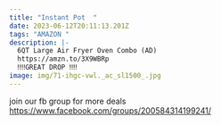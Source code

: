 ```yaml
---
title: "Instant Pot  "
date: 2023-06-12T20:11:13.201Z
tags: "AMAZON "
description: |-
  6QT Large Air Fryer Oven Combo (AD) 
  https://amzn.to/3X9WBRp 
  ‼️‼️GREAT DROP ‼️‼️
image: img/71-ihgc-vwl._ac_sl1500_.jpg
---
```

join our fb group for more deals https://www.facebook.com/groups/200584314199241/